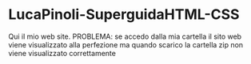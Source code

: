 # LucaPinoli-SuperguidaHTML-CSS
Qui il mio web site. PROBLEMA: se accedo dalla mia cartella il sito web viene visualizzato alla perfezione ma quando scarico la cartella zip non viene visualizzato correttamente
